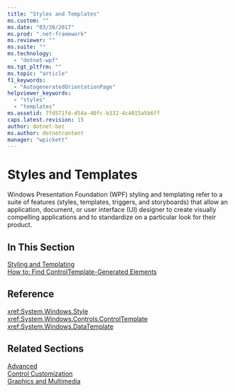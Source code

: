 ```yaml
---
title: "Styles and Templates"
ms.custom: ""
ms.date: "03/30/2017"
ms.prod: ".net-framework"
ms.reviewer: ""
ms.suite: ""
ms.technology: 
  - "dotnet-wpf"
ms.tgt_pltfrm: ""
ms.topic: "article"
f1_keywords: 
  - "AutogeneratedOrientationPage"
helpviewer_keywords: 
  - "styles"
  - "templates"
ms.assetid: 7fd571fd-d54a-40fc-b332-4c4015a5b6ff
caps.latest.revision: 15
author: dotnet-bot
ms.author: dotnetcontent
manager: "wpickett"
---
```

# Styles and Templates
Windows Presentation Foundation (WPF) styling and templating refer to a suite of features (styles, templates, triggers, and storyboards) that allow an application, document, or user interface (UI) designer to create visually compelling applications and to standardize on a particular look for their product.  
  
## In This Section  
 [Styling and Templating](../../../../docs/framework/wpf/controls/styling-and-templating.md)  
  [How to: Find ControlTemplate-Generated Elements](../../../../docs/framework/wpf/controls/how-to-find-controltemplate-generated-elements.md)  
  
## Reference  
 <xref:System.Windows.Style>  
  <xref:System.Windows.Controls.ControlTemplate>  
  <xref:System.Windows.DataTemplate>  
  
## Related Sections  
 [Advanced](../../../../docs/framework/wpf/advanced/index.md)  
  [Control Customization](../../../../docs/framework/wpf/controls/control-customization.md)  
  [Graphics and Multimedia](../../../../docs/framework/wpf/graphics-multimedia/index.md)
